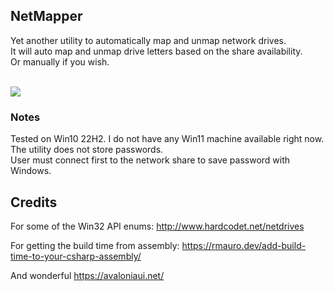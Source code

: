 ## NetMapper
Yet another utility to automatically map and unmap network drives.<br />
It will auto map and unmap drive letters based on the share availability.<br />
Or manually if you wish.<br />
<br />

<img src="https://github.com/strain08/NetMapper/assets/117145406/929381f8-6649-4aab-a8a7-c6c21f207421">

### Notes
Tested on Win10 22H2. I do not have any Win11 machine available right now.<br />
The utility does not store passwords.<br />
User must connect first to the network share to save password with Windows.

## Credits

For some of the Win32 API enums:
http://www.hardcodet.net/netdrives

For getting the build time from assembly:
https://rmauro.dev/add-build-time-to-your-csharp-assembly/

And wonderful https://avaloniaui.net/
